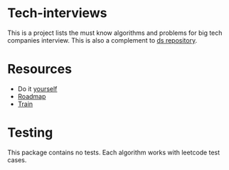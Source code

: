 # Tech-interviews

This is a project lists the must know algorithms and problems for big tech companies interview. This is also a complement to [ds repository](https://github.com/Farischt/ds).

# Resources

- Do it [yourself](https://neetcode.io/practice)
- [Roadmap](https://neetcode.io/roadmap)
- [Train](https://leetcode.com/problemset/all/)

# Testing

This package contains no tests. Each algorithm works with leetcode test cases.
